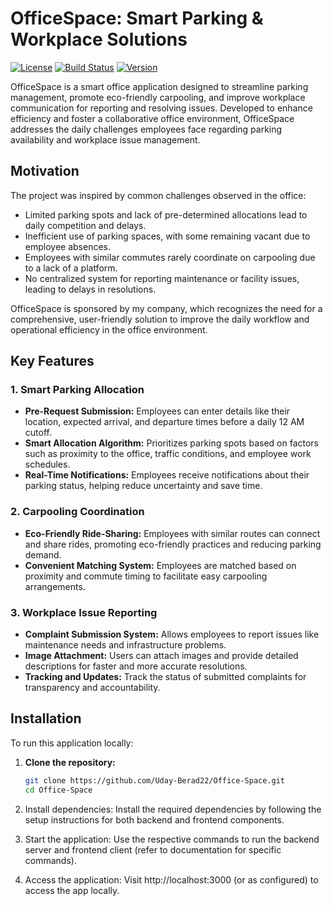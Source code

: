 # OfficeSpace: Smart Parking & Workplace Solutions

[![License](https://img.shields.io/badge/license-MIT-blue.svg)](LICENSE)
[![Build Status](https://img.shields.io/badge/build-passing-brightgreen.svg)](https://github.com/Uday-Berad22/Office-Space)
[![Version](https://img.shields.io/badge/version-1.0.0-blue.svg)](https://github.com/Uday-Berad22/Office-Space)

OfficeSpace is a smart office application designed to streamline parking management, promote eco-friendly carpooling, and improve workplace communication for reporting and resolving issues. Developed to enhance efficiency and foster a collaborative office environment, OfficeSpace addresses the daily challenges employees face regarding parking availability and workplace issue management.

## Motivation

The project was inspired by common challenges observed in the office:
- Limited parking spots and lack of pre-determined allocations lead to daily competition and delays.
- Inefficient use of parking spaces, with some remaining vacant due to employee absences.
- Employees with similar commutes rarely coordinate on carpooling due to a lack of a platform.
- No centralized system for reporting maintenance or facility issues, leading to delays in resolutions.
  
OfficeSpace is sponsored by my company, which recognizes the need for a comprehensive, user-friendly solution to improve the daily workflow and operational efficiency in the office environment.

## Key Features

### 1. Smart Parking Allocation
   - **Pre-Request Submission:** Employees can enter details like their location, expected arrival, and departure times before a daily 12 AM cutoff.
   - **Smart Allocation Algorithm:** Prioritizes parking spots based on factors such as proximity to the office, traffic conditions, and employee work schedules.
   - **Real-Time Notifications:** Employees receive notifications about their parking status, helping reduce uncertainty and save time.

### 2. Carpooling Coordination
   - **Eco-Friendly Ride-Sharing:** Employees with similar routes can connect and share rides, promoting eco-friendly practices and reducing parking demand.
   - **Convenient Matching System:** Employees are matched based on proximity and commute timing to facilitate easy carpooling arrangements.

### 3. Workplace Issue Reporting
   - **Complaint Submission System:** Allows employees to report issues like maintenance needs and infrastructure problems.
   - **Image Attachment:** Users can attach images and provide detailed descriptions for faster and more accurate resolutions.
   - **Tracking and Updates:** Track the status of submitted complaints for transparency and accountability.

## Installation

To run this application locally:

1. **Clone the repository:**
   ```bash
   git clone https://github.com/Uday-Berad22/Office-Space.git
   cd Office-Space
2. Install dependencies: Install the required dependencies by following the setup instructions for both backend and frontend components.

3. Start the application: Use the respective commands to run the backend server and frontend client (refer to documentation for specific commands).

4. Access the application: Visit http://localhost:3000 (or as configured) to access the app locally.
